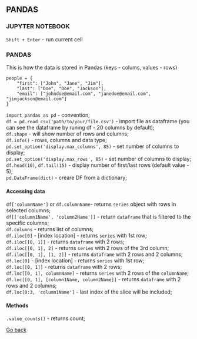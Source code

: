 ## PANDAS

### JUPYTER NOTEBOOK
`Shift + Enter` - run current cell

### PANDAS
This is how the data is stored in Pandas (keys - colums, values - rows)

    people = {
        "first": ["John", "Jane", "Jim"],
        "last": ["Doe", "Doe", "Jackson"],
        "email": ["johndoe@email.com", "janedoe@email.com", "jimjackson@email.com"]
    }

`import pandas as pd` - convention;  
`df = pd.read_csv('path/to/your/file.csv')` - import file as dataframe (you can see the dataframe by runing df - 20 columns by default);  
`df.shape` - will show number of rows and columns;  
`df.info()` - rows, columns and data type;  
`pd.set_option('display.max_columns', 85)` - set number of columns to display;  
`pd.set_option('display.max_rows', 85)` - set number of columns to display;  
`df.head(10)`, `df.tail(15)` - display number of first/last rows (default value - 5);  
`pd.DataFrame(dict)` - creare DF from a dictionary;  

#### Accessing data
`df['columnName']` or `df.columnName`- returns `series` object with rows in selected columns;  
`df[['column1Name', 'column2Name']]` - return `dataframe` that is filtered to the specific columns;  
`df.columns` - returns list of columns;  
`df.iloc[0]` - [index location] - returns `series` with 1st row;  
`df.iloc[[0, 1]]` - returns `dataframe` with 2 rows;  
`df.iloc[[0, 1], 2]` - returns `series` with 2 rows of the 3rd column;  
`df.iloc[[0, 1], [1, 2]]` - returns `dataframe` with 2 rows and 2 columns;  
`df.loc[0]` - [index location] - returns `series` with 1st row;  
`df.loc[[0, 1]]` - returns `dataframe` with 2 rows;  
`df.loc[[0, 1], columnName]` - returns `series` with 2 rows of the `columnName`;  
`df.loc[[0, 1], [column1Name, column2Name]]` - returns `dataframe` with 2 rows and 2 columns;  
`df.loc[0:3, 'column1Name']` - last index of the slice will be included;  

#### Methods
`.value_counts()` - returns count;  






[Go back](./README.md)
